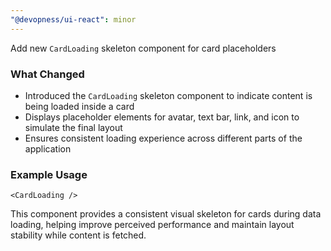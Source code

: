 ```yaml
---
"@devopness/ui-react": minor
---
```


Add new `CardLoading` skeleton component for card placeholders

### What Changed

- Introduced the `CardLoading` skeleton component to indicate content is being loaded inside a card
- Displays placeholder elements for avatar, text bar, link, and icon to simulate the final layout
- Ensures consistent loading experience across different parts of the application

### Example Usage

```tsx
<CardLoading />
```

This component provides a consistent visual skeleton for cards during data loading, helping improve perceived performance and maintain layout stability while content is fetched.
